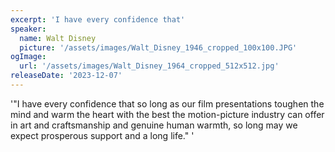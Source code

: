 ```yaml
---
excerpt: 'I have every confidence that'
speaker:
  name: Walt Disney
  picture: '/assets/images/Walt_Disney_1946_cropped_100x100.JPG'
ogImage:
  url: '/assets/images/Walt_Disney_1964_cropped_512x512.jpg'
releaseDate: '2023-12-07'
---
```


'"I have every confidence that so long as our film presentations toughen the mind and warm the heart with the best the motion-picture industry can offer in art and craftsmanship and genuine human warmth, so long may we expect prosperous support and a long life."'
